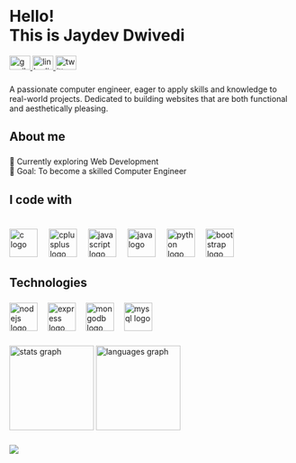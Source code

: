 <br clear="both">

<h1 align="left">Hello!<br>This is Jaydev Dwivedi</h1>

  <a href="mailto://jaydevdwd@gmail.com" target="_blank">
    <img src="https://raw.githubusercontent.com/maurodesouza/profile-readme-generator/master/src/assets/icons/social/gmail/default.svg" width="37" height="25" alt="gmail logo"  />
  </a>
  <a href="https://www.linkedin.com/in/jaydevdwivedi/" target="_blank">
    <img src="https://raw.githubusercontent.com/maurodesouza/profile-readme-generator/master/src/assets/icons/social/linkedin/default.svg" width="37" height="25" alt="linkedin logo"  />
  </a>
  <a href="https://twitter.com/JaydevDwivedi" target="_blank">
    <img src="https://raw.githubusercontent.com/maurodesouza/profile-readme-generator/master/src/assets/icons/social/twitter/default.svg" width="37" height="25" alt="twitter logo"  />
  </a>


###

<p align="left">A passionate computer engineer, eager to apply skills and knowledge to real-world projects. Dedicated to building websites that are both functional and aesthetically pleasing.</p>

###

<h2 align="left">About me</h2>

###

<p align="left">📒 Currently exploring Web Development<br>🎯 Goal: To become a skilled Computer Engineer</p>

###

<h2 align="left">I code with</h2>

###

<br clear="both">

<div align="left">
  <img src="https://skillicons.dev/icons?i=c" height="50" alt="c logo"  />
  <img width="12" />
  <img src="https://skillicons.dev/icons?i=cpp" height="50" alt="cplusplus logo"  />
  <img width="12" />
  <img src="https://skillicons.dev/icons?i=js" height="50" alt="javascript logo"  />
  <img width="12" />
  <img src="https://skillicons.dev/icons?i=java" height="50" alt="java logo"  />
  <img width="12" />
  <img src="https://cdn.jsdelivr.net/gh/devicons/devicon/icons/python/python-original.svg" height="50" alt="python logo"  />
  <img width="12" />
  <img src="https://skillicons.dev/icons?i=bootstrap" height="50" alt="bootstrap logo"  />
</div>

###

<h2 align="left">Technologies</h2>

###

<div align="left">
  <img src="https://cdn.jsdelivr.net/gh/devicons/devicon/icons/nodejs/nodejs-original.svg" height="50" alt="nodejs logo"  />
  <img width="10" />
  <img src="https://skillicons.dev/icons?i=express" height="50" alt="express logo"  />
  <img width="10" />
  <img src="https://skillicons.dev/icons?i=mongodb" height="50" alt="mongodb logo"  />
  <img width="10" />
  <img src="https://skillicons.dev/icons?i=mysql" height="50" alt="mysql logo"  />
</div>

###

<div align="left">
  <img src="https://github-readme-stats.vercel.app/api?username=jaydev-dwivedi&hide_title=false&hide_rank=false&show_icons=true&include_all_commits=true&count_private=true&disable_animations=false&theme=dark&locale=en&hide_border=true&order=1" height="150" alt="stats graph"  />
  <img src="https://github-readme-stats.vercel.app/api/top-langs?username=jaydev-dwivedi&locale=en&hide_title=false&layout=compact&card_width=320&langs_count=6&theme=dark&hide_border=true&order=2" height="150" alt="languages graph"  />
</div>

###

<img align="left" src="https://profile-counter.glitch.me/jaydev-dwivedi/count.svg?"  />

###
